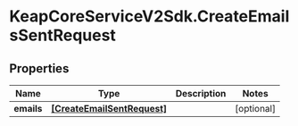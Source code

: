 # KeapCoreServiceV2Sdk.CreateEmailsSentRequest

## Properties

Name | Type | Description | Notes
------------ | ------------- | ------------- | -------------
**emails** | [**[CreateEmailSentRequest]**](CreateEmailSentRequest.md) |  | [optional] 


